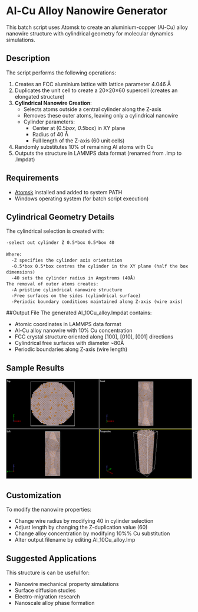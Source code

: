 # Al-Cu Alloy Nanowire Generator
This batch script uses Atomsk to create an aluminium-copper (Al-Cu) alloy nanowire structure with cylindrical geometry for molecular dynamics simulations.

## Description
The script performs the following operations:
1. Creates an FCC aluminium lattice with lattice parameter 4.046 Å
2. Duplicates the unit cell to create a 20×20×60 supercell (creates an elongated structure)
3. **Cylindrical Nanowire Creation**:
   - Selects atoms outside a central cylinder along the Z-axis
   - Removes these outer atoms, leaving only a cylindrical nanowire
   - Cylinder parameters:
     - Center at (0.5*box, 0.5*box) in XY plane
     - Radius of 40 Å
     - Full length of the Z-axis (60 unit cells)
4. Randomly substitutes 10% of remaining Al atoms with Cu
5. Outputs the structure in LAMMPS data format (renamed from .lmp to .lmpdat)

## Requirements
- [Atomsk](https://atomsk.univ-lille.fr/) installed and added to system PATH
- Windows operating system (for batch script execution)

## Cylindrical Geometry Details
The cylindrical selection is created with:
```atomsk
-select out cylinder Z 0.5*box 0.5*box 40

Where:
  -Z specifies the cylinder axis orientation
  -0.5*box 0.5*box centres the cylinder in the XY plane (half the box dimensions)
  -40 sets the cylinder radius in Angstroms (40Å)
The removal of outer atoms creates:
  -A pristine cylindrical nanowire structure
  -Free surfaces on the sides (cylindrical surface)
  -Periodic boundary conditions maintained along Z-axis (wire axis)
```
##Output File
The generated Al_10Cu_alloy.lmpdat contains:
  - Atomic coordinates in LAMMPS data format
  - Al-Cu alloy nanowire with 10% Cu concentration
  - FCC crystal structure oriented along [100], [010], [001] directions
  - Cylindrical free surfaces with diameter ~80Å
  - Periodic boundaries along Z-axis (wire length)

## Sample Results
![AlCu](AlCu.png)

## Customization
To modify the nanowire properties:
 - Change wire radius by modifying 40 in cylinder selection
 - Adjust length by changing the Z-duplication value (60)
 - Change alloy concentration by modifying 10%% Cu substitution
 - Alter output filename by editing Al_10Cu_alloy.lmp

## Suggested Applications
This structure is can be useful for:
 - Nanowire mechanical property simulations
 - Surface diffusion studies
 - Electro-migration research
 - Nanoscale alloy phase formation
